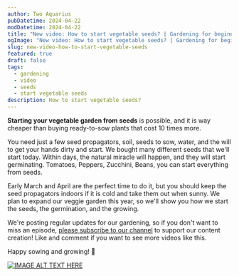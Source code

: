 ```yaml
---
author: Two Aquarius
pubDatetime: 2024-04-22
modDatetime: 2024-04-22
title: "New video: How to start vegetable seeds? | Gardening for beginners 🌱🪴"
ogImage: "New video: How to start vegetable seeds? | Gardening for beginners 🌱🪴"
slug: new-video-how-to-start-vegetable-seeds
featured: true
draft: false
tags:
  - gardening
  - video
  - seeds
  - start vegetable seeds
description: How to start vegetable seeds?
---
```

**Starting your vegetable garden from seeds** is possible, and it is way cheaper than buying ready-to-sow plants that cost 10 times more.

You need just a few seed propagators, soil, seeds to sow, water, and the will to get your hands dirty and start. We bought many different seeds that we'll start today. Within days, the natural miracle will happen, and they will start germinating. Tomatoes, Peppers, Zucchini, Beans, you can start everything from seeds.

Early March and April are the perfect time to do it, but you should keep the seed propagators indoors if it is cold and take them out when sunny. We plan to expand our veggie garden this year, so we'll show you how we start the seeds, the germination, and the growing.

We're posting regular updates for our gardening, so if you don't want to miss an episode, [please subscribe to our channel](https://www.youtube.com/channel/UCLUrq9sDCi5w45fvxgt22xw?sub_confirmation=1) to support our content creation! Like and comment if you want to see more videos like this.

Happy sowing and growing! 🙂

[![IMAGE ALT TEXT HERE](https://img.youtube.com/vi/6XzyobQYQVQ/0.jpg)](https://www.youtube.com/watch?v=6XzyobQYQVQ)
